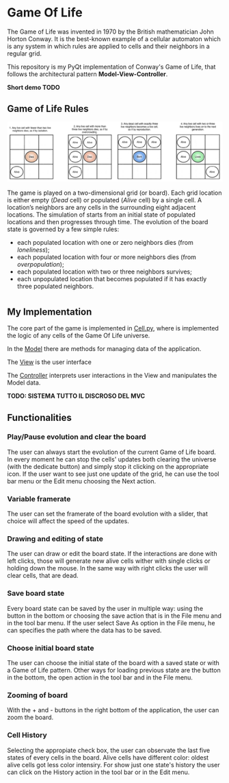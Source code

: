 # Game Of Life

The Game of Life was invented in 1970 by the British mathematician John Horton Conway. It is the best-known example of a cellular automaton which is any system in which rules are  applied to cells and their neighbors in a regular grid.

This repository is my PyQt implementation of Conway's Game of Life, that follows the architectural pattern **Model-View-Controller**. 

**Short demo TODO**

## Game of Life Rules


![Game of Life population's evolution](images/GOL.png)

The game is played on a two-dimensional grid (or board). Each grid location is either empty (*Dead* cell) or populated (*Alive* cell) by a single cell. A location’s neighbors are any cells in the surrounding eight adjacent   locations. The simulation of starts from an initial state of populated locations and then progresses through time. The evolution of the board state is governed by a few simple rules:

* each populated location with one or zero neighbors dies (from *loneliness*);
* each populated location with four or more neighbors dies (from *overpopulation*);
* each populated location with two or three neighbors survives;
* each unpopulated location that becomes populated if it has exactly three populated neighbors.

#
## My Implementation

The core part of the game is implemented in [Cell.py](Components/Cell.py), where is implemented the logic of any cells of the Game Of Life universe.

In the [Model](model.py) there are methods for managing data of the application.

The [View](view.py) is the user interface 

The [Controller](controller.py) interprets user interactions in the View and manipulates the Model data.

**TODO: SISTEMA TUTTO IL DISCROSO DEL MVC**

## Functionalities

### Play/Pause evolution and clear the board
The user can always start the evolution of the current Game of Life board. In every moment he can stop the cells' updates both clearing the universe (with the dedicate button) and simply stop it clicking on the appropriate icon. If the user want to see just one update of the grid, he can use the tool bar menu or the Edit menu choosing the Next action.

### Variable framerate
The user can set the framerate of the board evolution with a slider, that choice will affect the speed of the updates.

### Drawing and editing of state
The user can draw or edit the board state. If the interactions are done with left clicks, those will generate new alive cells wither with single clicks or holding down the mouse. In the same way with right clicks the user will clear cells, that are dead.

### Save board state
Every board state can be saved by the user in multiple way: using the button in the bottom or choosing the save action that is in the File menu and in the tool bar menu. If the user select Save As option in the File menu, he can specifies the path where the data has to be saved.

### Choose initial board state
The user can choose the initial state of the board with a saved state or with a Game of Life pattern. Other ways for loading previous state are the button in the bottom, the open action in the tool bar and in the File menu.

### Zooming of board
With the + and - buttons in the right bottom of the application, the user can zoom the board.

### Cell History
Selecting the appropiate check box, the user can observate the last five states of every cells in the board. Alive cells have different color: oldest alive cells got less color intensiry. 
For show just one state's history the user can click on the History action in the tool bar or in the Edit menu. 